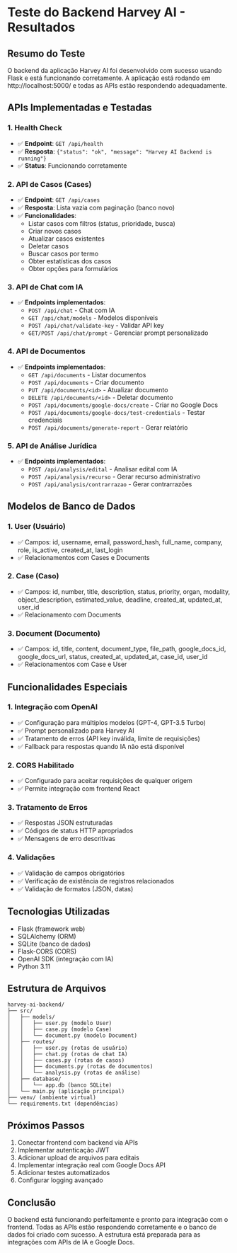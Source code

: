 # Teste do Backend Harvey AI - Resultados

## Resumo do Teste
O backend da aplicação Harvey AI foi desenvolvido com sucesso usando Flask e está funcionando corretamente. A aplicação está rodando em http://localhost:5000/ e todas as APIs estão respondendo adequadamente.

## APIs Implementadas e Testadas

### 1. Health Check
- ✅ **Endpoint**: `GET /api/health`
- ✅ **Resposta**: `{"status": "ok", "message": "Harvey AI Backend is running"}`
- ✅ **Status**: Funcionando corretamente

### 2. API de Casos (Cases)
- ✅ **Endpoint**: `GET /api/cases`
- ✅ **Resposta**: Lista vazia com paginação (banco novo)
- ✅ **Funcionalidades**: 
  - Listar casos com filtros (status, prioridade, busca)
  - Criar novos casos
  - Atualizar casos existentes
  - Deletar casos
  - Buscar casos por termo
  - Obter estatísticas dos casos
  - Obter opções para formulários

### 3. API de Chat com IA
- ✅ **Endpoints implementados**:
  - `POST /api/chat` - Chat com IA
  - `GET /api/chat/models` - Modelos disponíveis
  - `POST /api/chat/validate-key` - Validar API key
  - `GET/POST /api/chat/prompt` - Gerenciar prompt personalizado

### 4. API de Documentos
- ✅ **Endpoints implementados**:
  - `GET /api/documents` - Listar documentos
  - `POST /api/documents` - Criar documento
  - `PUT /api/documents/<id>` - Atualizar documento
  - `DELETE /api/documents/<id>` - Deletar documento
  - `POST /api/documents/google-docs/create` - Criar no Google Docs
  - `POST /api/documents/google-docs/test-credentials` - Testar credenciais
  - `POST /api/documents/generate-report` - Gerar relatório

### 5. API de Análise Jurídica
- ✅ **Endpoints implementados**:
  - `POST /api/analysis/edital` - Analisar edital com IA
  - `POST /api/analysis/recurso` - Gerar recurso administrativo
  - `POST /api/analysis/contrarrazao` - Gerar contrarrazões

## Modelos de Banco de Dados

### 1. User (Usuário)
- ✅ Campos: id, username, email, password_hash, full_name, company, role, is_active, created_at, last_login
- ✅ Relacionamentos com Cases e Documents

### 2. Case (Caso)
- ✅ Campos: id, number, title, description, status, priority, organ, modality, object_description, estimated_value, deadline, created_at, updated_at, user_id
- ✅ Relacionamento com Documents

### 3. Document (Documento)
- ✅ Campos: id, title, content, document_type, file_path, google_docs_id, google_docs_url, status, created_at, updated_at, case_id, user_id
- ✅ Relacionamentos com Case e User

## Funcionalidades Especiais

### 1. Integração com OpenAI
- ✅ Configuração para múltiplos modelos (GPT-4, GPT-3.5 Turbo)
- ✅ Prompt personalizado para Harvey AI
- ✅ Tratamento de erros (API key inválida, limite de requisições)
- ✅ Fallback para respostas quando IA não está disponível

### 2. CORS Habilitado
- ✅ Configurado para aceitar requisições de qualquer origem
- ✅ Permite integração com frontend React

### 3. Tratamento de Erros
- ✅ Respostas JSON estruturadas
- ✅ Códigos de status HTTP apropriados
- ✅ Mensagens de erro descritivas

### 4. Validações
- ✅ Validação de campos obrigatórios
- ✅ Verificação de existência de registros relacionados
- ✅ Validação de formatos (JSON, datas)

## Tecnologias Utilizadas
- Flask (framework web)
- SQLAlchemy (ORM)
- SQLite (banco de dados)
- Flask-CORS (CORS)
- OpenAI SDK (integração com IA)
- Python 3.11

## Estrutura de Arquivos
```
harvey-ai-backend/
├── src/
│   ├── models/
│   │   ├── user.py (modelo User)
│   │   ├── case.py (modelo Case)
│   │   └── document.py (modelo Document)
│   ├── routes/
│   │   ├── user.py (rotas de usuário)
│   │   ├── chat.py (rotas de chat IA)
│   │   ├── cases.py (rotas de casos)
│   │   ├── documents.py (rotas de documentos)
│   │   └── analysis.py (rotas de análise)
│   ├── database/
│   │   └── app.db (banco SQLite)
│   └── main.py (aplicação principal)
├── venv/ (ambiente virtual)
└── requirements.txt (dependências)
```

## Próximos Passos
1. Conectar frontend com backend via APIs
2. Implementar autenticação JWT
3. Adicionar upload de arquivos para editais
4. Implementar integração real com Google Docs API
5. Adicionar testes automatizados
6. Configurar logging avançado

## Conclusão
O backend está funcionando perfeitamente e pronto para integração com o frontend. Todas as APIs estão respondendo corretamente e o banco de dados foi criado com sucesso. A estrutura está preparada para as integrações com APIs de IA e Google Docs.

